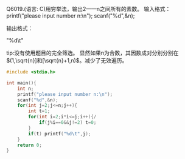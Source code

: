 Q6019.(语言: C)用穷举法，输出2——n之间所有的素数。
输入格式：
printf("please input number n:\n");
scanf("%d",&n);

输出格式：

"%d\t"

tip:没有使用题目的完全筛选。
显然如果n为合数，其因数成对分别分别在$`(1,\sqrt{n}]和[\sqrt{n}+1,n)`$。减少了无效遍历。

```c
#include <stdio.h>

int main(){
    int n;
    printf("please input number n:\n");
    scanf("%d",&n);
    for(int j=2;j<=n;j++){
    	int t=1;
        for(int i=2;i*i<=j;i++){/
        	if(j%i==0&&j!=2) t=0;
        }
        if(t) printf("%d\t",j);
    }
    return 0;
}
```
